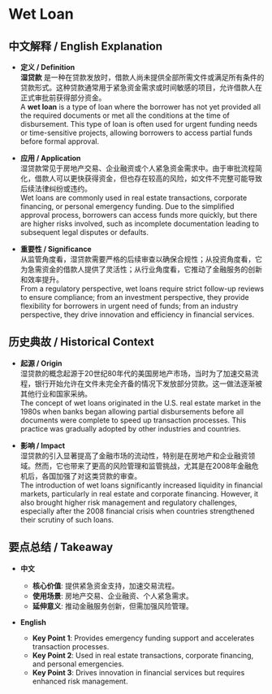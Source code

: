 # Wet Loan

## 中文解释 / English Explanation

* **定义 / Definition**  
  **湿贷款** 是一种在贷款发放时，借款人尚未提供全部所需文件或满足所有条件的贷款形式。这种贷款通常用于紧急资金需求或时间敏感的项目，允许借款人在正式审批前获得部分资金。  
  A **wet loan** is a type of loan where the borrower has not yet provided all the required documents or met all the conditions at the time of disbursement. This type of loan is often used for urgent funding needs or time-sensitive projects, allowing borrowers to access partial funds before formal approval.

* **应用 / Application**  
  湿贷款常见于房地产交易、企业融资或个人紧急资金需求中。由于审批流程简化，借款人可以更快获得资金，但也存在较高的风险，如文件不完整可能导致后续法律纠纷或违约。  
  Wet loans are commonly used in real estate transactions, corporate financing, or personal emergency funding. Due to the simplified approval process, borrowers can access funds more quickly, but there are higher risks involved, such as incomplete documentation leading to subsequent legal disputes or defaults.

* **重要性 / Significance**  
  从监管角度看，湿贷款需要严格的后续审查以确保合规性；从投资角度看，它为急需资金的借款人提供了灵活性；从行业角度看，它推动了金融服务的创新和效率提升。  
  From a regulatory perspective, wet loans require strict follow-up reviews to ensure compliance; from an investment perspective, they provide flexibility for borrowers in urgent need of funds; from an industry perspective, they drive innovation and efficiency in financial services.

## 历史典故 / Historical Context

* **起源 / Origin**  
  湿贷款的概念起源于20世纪80年代的美国房地产市场，当时为了加速交易流程，银行开始允许在文件未完全齐备的情况下发放部分贷款。这一做法逐渐被其他行业和国家采纳。  
  The concept of wet loans originated in the U.S. real estate market in the 1980s when banks began allowing partial disbursements before all documents were complete to speed up transaction processes. This practice was gradually adopted by other industries and countries.

* **影响 / Impact**  
  湿贷款的引入显著提高了金融市场的流动性，特别是在房地产和企业融资领域。然而，它也带来了更高的风险管理和监管挑战，尤其是在2008年金融危机后，各国加强了对这类贷款的审查。  
  The introduction of wet loans significantly increased liquidity in financial markets, particularly in real estate and corporate financing. However, it also brought higher risk management and regulatory challenges, especially after the 2008 financial crisis when countries strengthened their scrutiny of such loans.

## 要点总结 / Takeaway

* **中文**  
  - **核心价值**: 提供紧急资金支持，加速交易流程。
  - **使用场景**: 房地产交易、企业融资、个人紧急需求。
  - **延伸意义**: 推动金融服务创新，但需加强风险管理。

* **English**  
  - **Key Point 1**: Provides emergency funding support and accelerates transaction processes.
  - **Key Point 2**: Used in real estate transactions, corporate financing, and personal emergencies.
  - **Key Point 3**: Drives innovation in financial services but requires enhanced risk management.